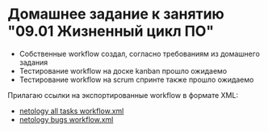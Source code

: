 # Домашнее задание к занятию "09.01 Жизненный цикл ПО"

* Собственные workflow создал, согласно требованиям из домашнего задания
* Тестирование workflow на доске kanban прошло ожидаемо
* Тестирование workflow на scrum спринте также прошло ожидаемо

Прилагаю ссылки на экспортированные workflow в формате XML:

* [netology all tasks workflow.xml](https://github.com/kosmos38/mnt-netology/blob/master/09-ci-01-intro/netology%20all%20tasks%20workflow.xml)
* [netology bugs workflow.xml](https://github.com/kosmos38/mnt-netology/blob/master/09-ci-01-intro/netology%20bugs%20workflow.xml)

